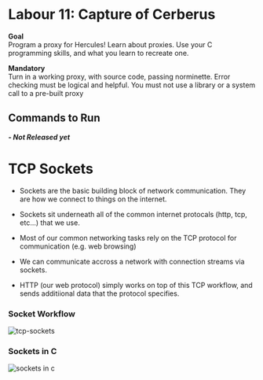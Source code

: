 # Labour 11: Capture of Cerberus
**Goal**  
Program a proxy for Hercules! Learn about proxies. Use your C programming skills, and what you learn to recreate one.

**Mandatory**  
Turn in a working proxy, with source code, passing norminette. Error checking must be logical and helpful. You must not use a library or a system call to a pre-built proxy

## **Commands to Run**   
**_- Not Released yet_**
<!-- **Run Benchmark using Wizard**
```
$ python3 siege.py
```
**Run Benchmark using Flags**
```
$ python3 siege.py -u http://google.com -c 100 -r 10
```
**Note:**
- **-u:** *url to benchmark*   
    *(default: http://23.23.42.188)*
- **-c:** *number of clients/threads to use*  
    *(default: 100)*
- **-r:** *number of requests per client*  
    *(default: 5)*  

**Usage**
```
usage: siege.py [-h] [-u url] [-c clients] [-r requests]

Simple http load tester and benchmarking utility

optional arguments:
  -h, --help   show this help message and exit
  -u url       url/website benchmark will be used on
  -c clients   number of clients/threads
  -r requests  number of requests per clients
``` -->


# TCP Sockets
- Sockets are the basic building block of network communication. They are how we connect to things on the internet.

- Sockets sit underneath all of the common internet protocals (http, tcp, etc...) that we use.

- Most of our common networking tasks rely on the TCP protocol for communication (e.g. web browsing)

- We can communicate accross a network with connection streams via sockets.

- HTTP (our web protocol) simply works on top of this TCP workflow, and sends additiional data that the protocol specifies.

### Socket Workflow
![tcp-sockets](_readme-assets/socket-workflow.png)
### Sockets in C
![sockets in c](_readme-assets/sockets-in-c.png)  
